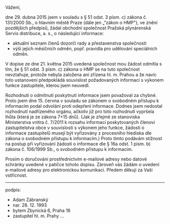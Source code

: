 ﻿---
prijemce: 
  role:     Povinný subjekt
  nazev:    Pražská plynárenská Servis distribuce, a. s.
  ulice:    U Plynárny 1450/2a
  PSC:      140 00
  mesto:    Praha 4 - Michle
  DS:       
styl:       pirati-klub
vase:
  znacka:   
  den:
nase:
  znacka:   ZK Pha 38/2015
  misto:    Praha
vec:        Stížnost zastupitele hl. m. Prahy na nečinnost
vyrizuje:   
  jmeno:    Adam Zábranský
  telefon:  +420 721 006 868
  ds:       xwfwgha
  mail:     adam.zabransky@praha.eu
---

Vážení,

dne 29. dubna 2015 jsem v souladu s § 51 odst. 3 písm. c) zákona č. 131/2000 Sb., o hlavním městě Praze (dále jen „“zákon o HMP"), ve znění pozdějších předpisů, žádal obchodní společnost Pražská plynárenská Servis distribuce, a. s., o následující informace:

  - aktuální seznam členů dozorčí rady a přestavenstva společnosti
  - výši jejich měsíčních odměn, popř. pravidla pro udělování speciálních odměn.

V dopise ze dne 21. května 2015 uvedená společnost mou žádost odmítla s tím, že § 51 odst. 3 písm. c) zákona o HMP se na tuto společnost nevztahuje, protože nebyla založena ani zřízena hl. m. Prahou a že navíc toto ustanovení předpokládá souvislost požadovaných informací s výkonem funkce zastupitele, kterou jsem neuvedl.

Rozhodnutí o odmítnutí poskytnutí informace jsem považoval za chybné. Proto jsem dne 15. června v souladu se zákonem o svobodném přístupu k informacím podal odvolání proti odepření informace. Dodnes jsem nedostal rozhodnutí nadřízeného orgánu, ačkoliv již pro toto rozhodnutí vypršela lhůta (která je ze zákona 7+15 dnů). (Jak je zřejmé ze stanoviska Ministerstva vnitra č. 7/2011 k rozsahu informací poskytovaných členovi zastupitelstva obce v souvislosti s výkonem jeho funkce, žádosti o informace zastupitelů musejí být vyřizovány z procesního hlediska dle zákona o svobodném přístupu k informacím.) Proto tímto podávám stížnost na postup při vyřizování žádosti o informace dle § 16a odst. 1 písm. b) zákona č. 106/1999 Sb., o svobodném přístupu k informacím.

Prosím o doručování prostřednictvím e-mailové adresy nebo datové schránky uvedené v patičce tohoto dopisu. Zároveň vás žádám o uvedení e-mailové adresy pro elektronickou komunikaci. Předem děkuji za Vaši vstřícnost.

---
podpis: 
  - Adam Zábranský
  - nar. 28. 12. 1993
  - bytem Zbynická 6, Praha 16
  - zastupitel hl. m. Prahy
...
